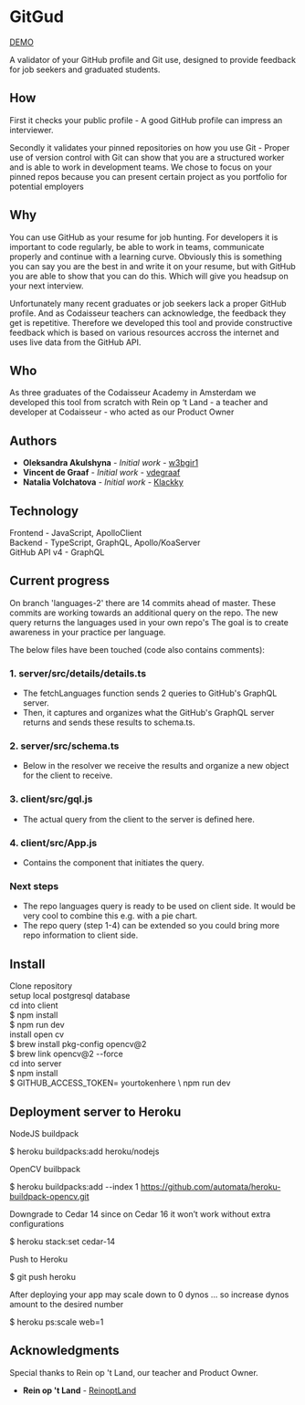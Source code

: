 # GitGud
[DEMO](https://gityougud.herokuapp.com/)

A validator of your GitHub profile and Git use, designed to provide feedback for job seekers and graduated students.

## How

First it checks your public profile - A good GitHub profile can impress an interviewer.

Secondly it validates your pinned repositories on how you use Git - Proper use of version control with Git can show that you are a structured worker and is able to work in development teams. We chose to focus on your pinned repos because you can present certain project as you portfolio for potential employers

## Why

You can use GitHub as your resume for job hunting. For developers it is important to code regularly, be able to work in teams, communicate properly and continue with a learning curve. Obviously this is something you can say you are the best in and write it on your resume, but with GitHub you are able to show that you can do this. Which will give you headsup on your next interview.

Unfortunately many recent graduates or job seekers lack a proper GitHub profile. And as Codaisseur teachers can acknowledge, the feedback they get is repetitive. Therefore we developed this tool and provide constructive feedback which is based on various resources accross the internet and uses live data from the GitHub API.

## Who

As three graduates of the Codaisseur Academy in Amsterdam we developed this tool from scratch with Rein op ‘t Land - a teacher and developer at Codaisseur - who acted as our Product Owner

## Authors

* **Oleksandra Akulshyna** - *Initial work* - [w3bgir1](https://github.com/w3bgir1)
* **Vincent de Graaf** - *Initial work* - [vdegraaf](https://github.com/vdegraaf)
* **Natalia Volchatova** - *Initial work* - [Klackky](https://github.com/Klackky)

## Technology

Frontend - JavaScript, ApolloClient <br>
Backend - TypeScript, GraphQL, Apollo/KoaServer <br>
GitHub API v4 - GraphQL <br>

## Current progress

On branch 'languages-2' there are 14 commits ahead of master.
These commits are working towards an additional query on the repo.
The new query returns the languages used in your own repo's
The goal is to create awareness in your practice per language.

The below files have been touched (code also contains comments):

### 1. server/src/details/details.ts
- The fetchLanguages function sends 2 queries to GitHub's GraphQL server.
- Then, it captures and organizes what the GitHub's GraphQL server returns and sends these results to schema.ts. 

### 2. server/src/schema.ts
- Below in the resolver we receive the results and organize a new object for the client to receive.

### 3. client/src/gql.js
- The actual query from the client to the server is defined here.

### 4. client/src/App.js
- Contains the component that initiates the query.

### Next steps
- The repo languages query is ready to be used on client side. It would be very cool to combine this e.g. with a pie chart.
- The repo query (step 1-4) can be extended so you could bring more repo information to client side.

## Install

Clone repository <br>
setup local postgresql database<br>
cd into client  <br>
$ npm install <br>
$ npm run dev<br>
install open cv <br>
$ brew install pkg-config opencv@2<br>
$ brew link opencv@2 --force<br>
cd into server <br>
$ npm install <br> 
$ GITHUB_ACCESS_TOKEN= yourtokenhere \ npm run dev<br>

## Deployment server to Heroku

NodeJS buildpack

$ heroku buildpacks:add heroku/nodejs

OpenCV builbpack

$ heroku buildpacks:add --index 1 https://github.com/automata/heroku-buildpack-opencv.git

Downgrade to Cedar 14 since on Cedar 16 it won’t work without extra configurations

$ heroku stack:set cedar-14

Push to Heroku

$ git push heroku

After deploying your app may scale down to 0 dynos
... so increase dynos amount to the desired number

$ heroku ps:scale web=1

## Acknowledgments

Special thanks to Rein op 't Land, our teacher and Product Owner. 
* **Rein op 't Land** - [ReinoptLand](https://github.com/Reinoptland)

